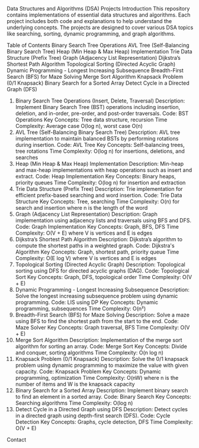 Data Structures and Algorithms (DSA) Projects
Introduction
This repository contains implementations of essential data structures and algorithms. Each project includes both code and explanations to help understand the underlying concepts. The projects are designed to cover various DSA topics like searching, sorting, dynamic programming, and graph algorithms.

Table of Contents
Binary Search Tree Operations
AVL Tree (Self-Balancing Binary Search Tree)
Heap (Min Heap & Max Heap) Implementation
Trie Data Structure (Prefix Tree)
Graph (Adjacency List Representation)
Dijkstra’s Shortest Path Algorithm
Topological Sorting (Directed Acyclic Graph)
Dynamic Programming - Longest Increasing Subsequence
Breadth-First Search (BFS) for Maze Solving
Merge Sort Algorithm
Knapsack Problem (0/1 Knapsack)
Binary Search for a Sorted Array
Detect Cycle in a Directed Graph (DFS)
1. Binary Search Tree Operations (Insert, Delete, Traversal)
Description: Implement Binary Search Tree (BST) operations including insertion, deletion, and in-order, pre-order, and post-order traversals.
Code: BST Operations
Key Concepts: Tree data structure, recursion
Time Complexity: Average case O(log n), worst case O(n)
2. AVL Tree (Self-Balancing Binary Search Tree)
Description: AVL tree implementation to maintain balanced BSTs by performing rotations during insertion.
Code: AVL Tree
Key Concepts: Self-balancing trees, tree rotations
Time Complexity: O(log n) for insertions, deletions, and searches
3. Heap (Min Heap & Max Heap) Implementation
Description: Min-heap and max-heap implementations with heap operations such as insert and extract.
Code: Heap Implementation
Key Concepts: Binary heaps, priority queues
Time Complexity: O(log n) for insertion and extraction
4. Trie Data Structure (Prefix Tree)
Description: Trie implementation for efficient prefix-based searching and word insertion.
Code: Trie Data Structure
Key Concepts: Tree, searching
Time Complexity: O(n) for search and insertion where n is the length of the word
5. Graph (Adjacency List Representation)
Description: Graph implementation using adjacency lists and traversals using BFS and DFS.
Code: Graph Implementation
Key Concepts: Graph, BFS, DFS
Time Complexity: O(V + E) where V is vertices and E is edges
6. Dijkstra’s Shortest Path Algorithm
Description: Dijkstra’s algorithm to compute the shortest paths in a weighted graph.
Code: Dijkstra's Algorithm
Key Concepts: Graph, shortest path, priority queue
Time Complexity: O(E log V) where V is vertices and E is edges
7. Topological Sorting (Directed Acyclic Graph)
Description: Topological sorting using DFS for directed acyclic graphs (DAG).
Code: Topological Sort
Key Concepts: Graph, DFS, topological order
Time Complexity: O(V + E)
8. Dynamic Programming - Longest Increasing Subsequence
Description: Solve the longest increasing subsequence problem using dynamic programming.
Code: LIS using DP
Key Concepts: Dynamic programming, subsequences
Time Complexity: O(n²)
9. Breadth-First Search (BFS) for Maze Solving
Description: Solve a maze using BFS to find the shortest path from the start to the end.
Code: Maze Solver
Key Concepts: Graph traversal, BFS
Time Complexity: O(V + E)
10. Merge Sort Algorithm
Description: Implementation of the merge sort algorithm for sorting an array.
Code: Merge Sort
Key Concepts: Divide and conquer, sorting algorithms
Time Complexity: O(n log n)
11. Knapsack Problem (0/1 Knapsack)
Description: Solve the 0/1 knapsack problem using dynamic programming to maximize the value with given capacity.
Code: Knapsack Problem
Key Concepts: Dynamic programming, optimization
Time Complexity: O(nW) where n is the number of items and W is the knapsack capacity
12. Binary Search for a Sorted Array
Description: Implement binary search to find an element in a sorted array.
Code: Binary Search
Key Concepts: Searching algorithms
Time Complexity: O(log n)
13. Detect Cycle in a Directed Graph using DFS
Description: Detect cycles in a directed graph using depth-first search (DFS).
Code: Cycle Detection
Key Concepts: Graphs, cycle detection, DFS
Time Complexity: O(V + E)

Contact



